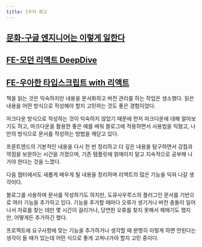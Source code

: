 ```yaml
---
title: 1주차 회고
---
```


## [문화-구글 엔지니어는 이렇게 일한다](../../docs-learn/category/구글-엔지니어는-이렇게-일한다)


## [FE-모던 리액트 DeepDive](../../docs-learn/category/모던-리액트-deep-dive)


## [FE-우아한 타입스크립트 with 리액트](../../docs-learn/category/우아한-타입스크립트-with-리액트)

책을 읽는 것은 익숙하지만 내용을 문서화하고 버전 관리를 하는 작업은 생소했다. 읽은 내용을 어떤 방식으로 작성해야 할지 고민하는 것도 좋은 경험이었다.

마크다운 방식으로 작성하는 것이 익숙하지 않았기 때문에 먼저 마크다운에 대해 알아보기도 하고, 마크다운을 활용한 좋은 예를 배워 블로그에 적용하면서 사용법을 익혔고, 나만의 방식으로 문서를 작성하는 방법을 깨닫고 있다.

프론트엔드의 기본적인 내용을 다시 한 번 정리하고 더 깊은 내용을 탐구하면서 강점과 약점을 보완하는 시간을 가졌으며, 기존 템플릿에 얽매이지 말고 지속적으로 공부해 나가야 한다는 것을 느꼈다.

다음 챕터에서도 새롭게 배우게 될 내용을 정리하며 리액트의 많은 기능을 익혀 나갈 생각이다.

블로그를 사용하며 문서를 작성하기도 하지만, 도큐사우루스의 플러그인 문서를 기반으로 여러 기능을 추가하고 있다. 기능을 추가할 때마다 오류가 생기거나 버전 충돌이 일어나서 자료를 찾는 데만 몇 시간이 걸리거나, 당연한 오류를 찾지 못해서 헤매기도 했지만, 어떻게든 추가하긴 했다.

프로젝트에 요구사항에 맞는 기능을 추가하거나 생각할 때 분명히 이렇게 하면 안된다는 생각이 들 때가 있는데  어떤 식으로 좋게 고쳐나가야 할지 고민 중이다.

